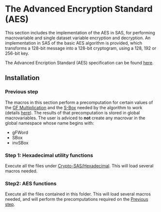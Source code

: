 # The Advanced Encryption Standard (AES)

This section includes the implementation of the AES in SAS, for performing macrovariable and single dataset variable encryption and decryption. An implementation in SAS of the basic AES algorithm is provided, which transforms a 128-bit message into a 128-bit cryptogram, using a 128, 192 or 256-bit key.

The Advanced Encription Standard (AES) specification can be found [here](https://nvlpubs.nist.gov/nistpubs/fips/nist.fips.197.pdf).

## Installation

### Previous step

The macros in this section perform a precomputation for certain values of the [GF Multiplication](https://en.wikipedia.org/wiki/Finite_field_arithmetic) and the [S-Box](https://en.wikipedia.org/wiki/S-box) needed by the algorithm to work (details [here](https://nvlpubs.nist.gov/nistpubs/fips/nist.fips.197.pdf)). The results of that precomputation is stored in global macrovariables. The user is adviced to **not** create any macrovar in the global namespace whose name begins with:
- gFWord
- SBox
- invSBox

### Step 1: Hexadecimal utility functions

Execute all the files under [Crypto-SAS/Hexadecimal](https://github.com/AlexBennasar/Crypto-SAS/tree/main/Hexadecimal). This will load several macros needed.

### Step2: AES functions

Execute all the files contained in this folder. This will load several macros needed, and will perform the precomputations required on the [Previous step](https://github.com/AlexBennasar/Crypto-SAS/edit/main/AES/README.md#previous-step).

